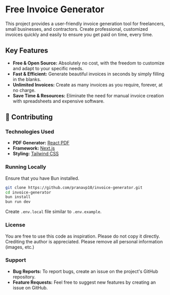 # Free Invoice Generator

This project provides a user-friendly invoice generation tool for freelancers, small businesses, and contractors. Create professional, customized invoices quickly and easily to ensure you get paid on time, every time.


## Key Features

- **Free & Open Source:** Absolutely no cost, with the freedom to customize and adapt to your specific needs.
- **Fast & Efficient:** Generate beautiful invoices in seconds by simply filling in the blanks.
- **Unlimited Invoices:** Create as many invoices as you require, forever, at no charge.
- **Save Time & Resources:** Eliminate the need for manual invoice creation with spreadsheets and expensive software.

## 🤝 Contributing

### Technologies Used

- **PDF Generator:** [React PDF](https://react-pdf.org/)
- **Framework:** [Next.js](https://nextjs.org)
- **Styling:** [Tailwind CSS](http://tailwindcss.com)

### Running Locally

Ensure that you have Bun installed.

```bash
git clone https://github.com/pranavp10/invoice-generator.git
cd invoice-generator
bun install
bun run dev
```

Create `.env.local` file similar to `.env.example`.

### License

You are free to use this code as inspiration. Please do not copy it directly. Crediting the author is appreciated. Please remove all personal information (images, etc.)

### Support

- **Bug Reports:** To report bugs, create an issue on the project's GitHub repository.
- **Feature Requests:** Feel free to suggest new features by creating an issue on GitHub.

